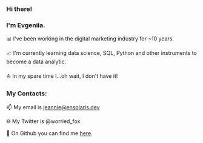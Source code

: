 ### Hi there! 

### I'm Evgeniia. 

📊 I've been working in the digital marketing industry for ~10 years. 

📈 I'm currently learning data science, SQL, Python and other instruments to become a data analytic. 

⛵️ In my spare time I...oh wait, I don't have it! 

### My Contacts: 
📫 My email is jeannie@ensolaris.dev

🌐 My Twitter is @worried_fox

🦊 On Github you can find me [here](https://github.com/ensolaris).
